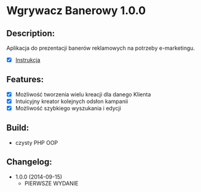 # Wgrywacz Banerowy 1.0.0

## Description:
Aplikacja do prezentacji banerów reklamowych na potrzeby e-marketingu.
* [x] [Instrukcja](https://github.com/technet-systems/zliczacz-godzinowo-posilkowy/blob/master/docs/zliczacz-instrukcja.pdf)

## Features:
* [x] Możliwość tworzenia wielu kreacji dla danego Klienta
* [x] Intuicyjny kreator kolejnych odsłon kampanii
* [x] Możliwość szybkiego wyszukania i edycji

## Build:
* czysty PHP OOP

## Changelog:
* 1.0.0 (2014-09-15)
  * PIERWSZE WYDANIE
